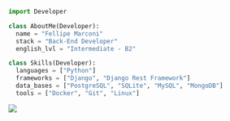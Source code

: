 ```python
import Developer

class AboutMe(Developer):
  name = "Fellipe Marconi"
  stack = "Back-End Developer"
  english_lvl = "Intermediate - B2"

class Skills(Developer):
  languages = ["Python"]
  frameworks = ["Django", "Django Rest Framework"]
  data_bases = ["PostgreSQL", "SQLite", "MySQL", "MongoDB"]
  tools = ["Docker", "Git", "Linux"]
```
<a href="https://www.linkedin.com/in/fellipe-marconi-120b79237/" target="blank"><img src="https://img.shields.io/badge/-LinkedIn-%230077B5?style=for-the-badge&logo=linkedin&logoColor=white"></a>
